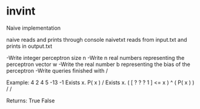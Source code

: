 # invint

Naive implementation

naive reads and prints through console
naivetxt reads from input.txt and prints in output.txt

-Write integer perceptron size n
-Write n real numbers representing the perceptron vector w
-Write the real number b representing the bias of the perceptron
-Write queries finished with /

Example:
4
2 4 5 -13
-1
Exists x. P( x ) /
Exists x. ( [ ? ? ? 1 ] <= x ) ^ ( P( x ) ) /
/

Returns:
True
False